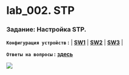 # lab_002. STP

###  Задание: Настройка STP.

**`Конфигурация устройств` :**   | **[SW1](config/SW1)** | **[SW2](config/SW2)** | **[SW3](config/SW3)** |

**`Ответы на вопросы` :** **[здесь](Result.md)**




![](https://github.com/gerasev1992/otus_NEP_24-25/blob/main/labs/lab002/lab002/img/scheme.png)
